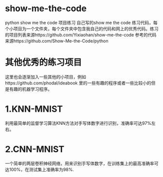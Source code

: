 # show-me-the-code
python show me the code 项目练习
自己写的show me the code 练习代码，每个小项目为一个文件夹，每个文件夹中包含我自己的代码和网上的优秀代码。练习的项目列表来源https://github.com/Yixiaohan/show-me-the-code
参考的代码来源https://github.com/Show-Me-the-Code/python
# 其他优秀的练习项目
这里也会逐渐加入一些其他的小项目，例如https://github.com/phodal/ideabook 里的一些有趣的程序或者一些比较小的但是有趣的机器学习程序。
# 1.KNN-MNIST
利用最简单的监督学习算法KNN方法对手写体数字进行识别，准确率可达97%左右。
# 2.CNN-MNIST
一个简单的两层卷积神经网络，用来识别手写体数字，在训练集上的最高准确率可达100%，在测试集上准确率为98%.
